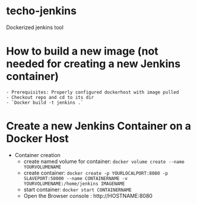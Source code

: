 # techo-jenkins
Dockerized jenkins tool


# How to build a new image (not needed for creating a new Jenkins container)
    - Prerequisites: Properly configured dockerhost with image pulled
    - Checkout repo and cd to its dir
    - `Docker build -t jenkins .`



# Create a new Jenkins Container on a Docker Host

- Container creation
    - create named volume for container: `docker volume create --name YOURVOLUMENAME`
    - create container: 
        `docker create -p YOURLOCALPORT:8080 -p SLAVEPORT:50000 --name CONTAINERNAME -v YOURVOLUMENAME:/home/jenkins IMAGENAME`
    - start container: `docker start CONTAINERNAME`
    - Open the Browser console : http://HOSTNAME:8080
